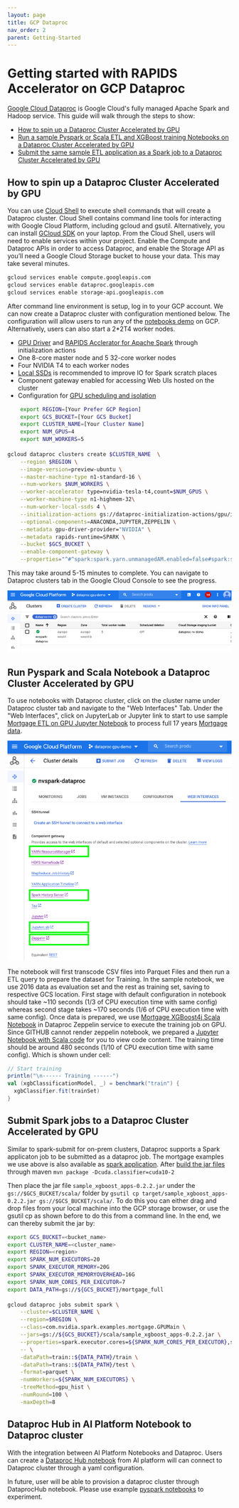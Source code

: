 ```yaml
---
layout: page
title: GCP Dataproc
nav_order: 2
parent: Getting-Started
---
```


# Getting started with RAPIDS Accelerator on GCP Dataproc
 [Google Cloud Dataproc](https://cloud.google.com/dataproc) is Google Cloud's fully managed Apache Spark and Hadoop service. This guide will walk through the steps to show:

* [How to spin up a Dataproc Cluster Accelerated by GPU](http://localhost:4000/gcp-dataproc/#how-to-spin-up-a-dataproc-cluster-accelerated-by-gpu)
* [Run a sample Pyspark or Scala ETL and XGBoost training Notebooks on a Dataproc Cluster Accelerated by GPU](http://localhost:4000/gcp-dataproc/#run-pyspark-and-scala-notebook-a-dataproc-cluster-accelerated-by-gpu)
* [Submit the same sample ETL application as a Spark job to a Dataproc Cluster Accelerated by GPU](http://localhost:4000/gcp-dataproc/#submit-spark-jobs-to-a-dataproc-cluster-accelerated-by-gpu)


 
## How to spin up a Dataproc Cluster Accelerated by GPU
 
 You can use [Cloud Shell](https://cloud.google.com/shell) to execute shell commands that will create a Dataproc cluster. Cloud Shell contains command line tools for interacting with Google Cloud Platform, including gcloud and gsutil. Alternatively, you can install [GCloud SDK](https://cloud.google.com/sdk/install) on your laptop. From the Cloud Shell, users will need to enable services within your project. Enable the Compute and Dataproc APIs in order to access Dataproc, and enable the Storage API as you’ll need a Google Cloud Storage bucket to house your data. This may take several minutes.
```bash
gcloud services enable compute.googleapis.com
gcloud services enable dataproc.googleapis.com
gcloud services enable storage-api.googleapis.com
``` 

After command line environment is setup, log in to your GCP account. We can now create a Dataproc cluster with configuration mentioned below.
The configuration will allow users to run any of the [notebooks demo](../demo/GCP) on GCP. Alternatively, users can also start a 2*2T4 worker nodes.
* [GPU Driver](https://github.com/GoogleCloudDataproc/initialization-actions/tree/master/gpu) and [RAPIDS Acclerator for Apache Spark](https://github.com/GoogleCloudDataproc/initialization-actions/tree/master/rapids) through initialization actions
* One 8-core master node and 5 32-core worker nodes
* Four NVIDIA T4 to each worker nodes
* [Local SSDs](https://cloud.google.com/dataproc/docs/concepts/compute/dataproc-local-ssds) is recommended to improve IO for Spark scratch places  
* Component gateway enabled for accessing Web UIs hosted on the cluster
* Configuration for [GPU scheduling and isolation](/get-started/yarn-gpu.html)


```bash
    export REGION=[Your Prefer GCP Region]
    export GCS_BUCKET=[Your GCS Bucket]
    export CLUSTER_NAME=[Your Cluster Name]
    export NUM_GPUS=4
    export NUM_WORKERS=5

gcloud dataproc clusters create $CLUSTER_NAME  \
    --region $REGION \
    --image-version=preview-ubuntu \
    --master-machine-type n1-standard-16 \
    --num-workers $NUM_WORKERS \
    --worker-accelerator type=nvidia-tesla-t4,count=$NUM_GPUS \
    --worker-machine-type n1-highmem-32\
    --num-worker-local-ssds 4 \
    --initialization-actions gs://dataproc-initialization-actions/gpu/install_gpu_driver.sh,gs://dataproc-initialization-actions/rapids/rapids.sh \
    --optional-components=ANACONDA,JUPYTER,ZEPPELIN \
    --metadata gpu-driver-provider="NVIDIA" \
    --metadata rapids-runtime=SPARK \
    --bucket $GCS_BUCKET \
    --enable-component-gateway \
    --properties="^#^spark:spark.yarn.unmanagedAM.enabled=false#spark:spark.task.resource.gpu.amount=0.125#spark:spark.executor.cores=8#spark:spark.task.cpus=1#spark:spark.executor.memory=8G"`
``` 
This may take around 5-15 minutes to complete. You can navigate to Dataproc clusters tab in the Google Cloud Console to see the progress.

![Dataproc Cluster](../img/dataproc-cluster.png)

## Run Pyspark and Scala Notebook a Dataproc Cluster Accelerated by GPU
To use notebooks with Dataproc cluster, click on the cluster name under Dataproc cluster tab and navigate to the "Web Interfaces" Tab. Under the "Web Interfaces", click on JupyterLab or Jupyter link to start to use sample [Mortgage ETL on GPU Jupyter Notebook](../demo/GCP/Mortgage-ETL-GPU.ipynb) to process full 17 years [Mortgage data](https://rapidsai.github.io/demos/datasets/mortgage-data). 

![Dataproc Web Interfaces](../img/dataproc-service.png)

The notebook will first transcode CSV files into Parquet Files and then run a ETL query to prepare the dataset for Training. In the sample notebook, we use 2016 data as evaluation set and the rest as training set, saving to respective GCS location. 
First stage with default configuration in notebook should take ~110 seconds (1/3 of CPU execution time with same config) whereas second stage takes ~170 seconds (1/6 of CPU execution time with same config).
Once data is prepared, we use [Mortgage XGBoost4j Scala Notebook](../demo/GCP/mortgage-xgboost4j-gpu-scala.zpln) in Dataproc Zeppelin service to execute the training job on GPU. Since GITHUB cannot render zeppelin notebook, we prepared a [Jupyter Notebook with Scala code](../demo/GCP/mortgage-xgboost4j-gpu-scala.ipynb) for you to view code content. 
The training time should be around 480 seconds (1/10 of CPU execution time with same config). Which is shown under cell:
```scala
// Start training
println("\n------ Training ------")
val (xgbClassificationModel, _) = benchmark("train") {
  xgbClassifier.fit(trainSet)
}
```

## Submit Spark jobs to a Dataproc Cluster Accelerated by GPU
Similar to spark-submit for on-prem clusters, Dataproc supports a Spark applicaton job to be submitted as a dataproc job. The mortgage examples we use above is also available as [spark application](https://github.com/NVIDIA/spark-xgboost-examples/tree/spark-3/examples/apps/scala). After [build the jar files](https://github.com/NVIDIA/spark-xgboost-examples/blob/spark-3/getting-started-guides/building-sample-apps/scala.md) through maven `mvn package -Dcuda.classifier=cuda10-2` 

Then place the jar file `sample_xgboost_apps-0.2.2.jar` under the `gs://$GCS_BUCKET/scala/` folder by `gsutil cp target/sample_xgboost_apps-0.2.2.jar gs://$GCS_BUCKET/scala/`. To do this you can either drag and drop files from your local machine into the GCP storage browser, or use the gsutil cp as shown before to do this from a command line. In the end, we can thereby submit the jar by:
```bash
export GCS_BUCKET=<bucket_name>
export CLUSTER_NAME=<cluster_name>
export REGION=<region>
export SPARK_NUM_EXECUTORS=20
export SPARK_EXECUTOR_MEMORY=20G
export SPARK_EXECUTOR_MEMORYOVERHEAD=16G
export SPARK_NUM_CORES_PER_EXECUTOR=7
export DATA_PATH=gs://${GCS_BUCKET}/mortgage_full

gcloud dataproc jobs submit spark \
    --cluster=$CLUSTER_NAME \
    --region=$REGION \
    --class=com.nvidia.spark.examples.mortgage.GPUMain \
    --jars=gs://${GCS_BUCKET}/scala/sample_xgboost_apps-0.2.2.jar \
    --properties=spark.executor.cores=${SPARK_NUM_CORES_PER_EXECUTOR},spark.task.cpus=${SPARK_NUM_CORES_PER_EXECUTOR},spark.executor.memory=${SPARK_EXECUTOR_MEMORY},spark.executor.memoryOverhead=${SPARK_EXECUTOR_MEMORYOVERHEAD},spark.executor.resource.gpu.amount=1,spark.task.resource.gpu.amount=1,spark.rapids.sql.hasNans=false,spark.rapids.sql.batchSizeBytes=512M,spark.rapids.sql.reader.batchSizeBytes=768M,spark.rapids.sql.variableFloatAgg.enabled=true,spark.rapids.memory.gpu.pooling.enabled=false \
    -- \
    -dataPath=train::${DATA_PATH}/train \
    -dataPath=trans::${DATA_PATH}/test \
    -format=parquet \
    -numWorkers=${SPARK_NUM_EXECUTORS} \
    -treeMethod=gpu_hist \
    -numRound=100 \
    -maxDepth=8   
``` 

## Dataproc Hub in AI Platform Notebook to Dataproc cluster 
With the integration between AI Platform Notebooks and Dataproc. Users can create a [Dataproc Hub notebook](https://cloud.google.com/blog/products/data-analytics/administering-jupyter-notebooks-for-spark-workloads-on-dataproc) from AI platform will can connect to Dataproc cluster through a yaml configuration.

In future, user will be able to provision a dataproc cluster through DataprocHub notebook. Please use example [pyspark notebooks](../demo/GCP/Mortgage-ETL-GPU.ipynb) to experiment. 
